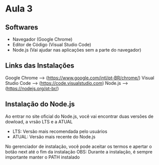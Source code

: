 # Aula 3

## Softwares
* Navegador (Google Chrome)
* Editor de Código (Visual Studio Code)
* Node.js (Vai ajudar nas aplicações sem a parte do navegador)

## Links das Instalações
Google Chrome --> (https://www.google.com/intl/pt-BR/chrome/)
Visual Studio Code --> (https://code.visualstudio.com)
Node.js --> (https://nodejs.org/pt-br/)

## Instalação do Node.js
Ao entrar no site oficial do Node.js, você vai encontrar duas versões de dowload, a vrsão LTS e a ATUAL

* LTS: Versão mais recomendada pelo usuários
* ATUAL: Versão mais recente do Node.js

No gerenciador de instalação, você pode aceitar os termos e apertar o botão next até o fim da instalação
OBS: Durante a instalação, é sempre importante manter o PATH instalado
